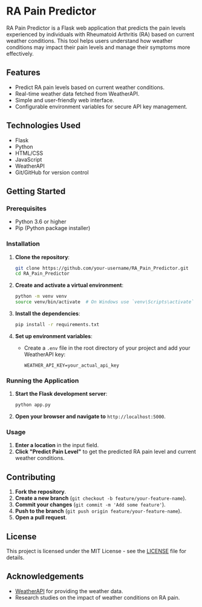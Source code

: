 # RA Pain Predictor

RA Pain Predictor is a Flask web application that predicts the pain levels experienced by individuals with Rheumatoid Arthritis (RA) based on current weather conditions. This tool helps users understand how weather conditions may impact their pain levels and manage their symptoms more effectively.

## Features

- Predict RA pain levels based on current weather conditions.
- Real-time weather data fetched from WeatherAPI.
- Simple and user-friendly web interface.
- Configurable environment variables for secure API key management.

## Technologies Used

- Flask
- Python
- HTML/CSS
- JavaScript
- WeatherAPI
- Git/GitHub for version control

## Getting Started

### Prerequisites

- Python 3.6 or higher
- Pip (Python package installer)

### Installation

1. **Clone the repository**:

   ```bash
   git clone https://github.com/your-username/RA_Pain_Predictor.git
   cd RA_Pain_Predictor
   ```

2. **Create and activate a virtual environment**:

   ```bash
   python -m venv venv
   source venv/bin/activate  # On Windows use `venv\Scripts\activate`
   ```

3. **Install the dependencies**:

   ```bash
   pip install -r requirements.txt
   ```

4. **Set up environment variables**:
   - Create a `.env` file in the root directory of your project and add your WeatherAPI key:
     ```env
     WEATHER_API_KEY=your_actual_api_key
     ```

### Running the Application

1. **Start the Flask development server**:

   ```bash
   python app.py
   ```

2. **Open your browser and navigate to** `http://localhost:5000`.

### Usage

1. **Enter a location** in the input field.
2. **Click "Predict Pain Level"** to get the predicted RA pain level and current weather conditions.

## Contributing

1. **Fork the repository**.
2. **Create a new branch** (`git checkout -b feature/your-feature-name`).
3. **Commit your changes** (`git commit -m 'Add some feature'`).
4. **Push to the branch** (`git push origin feature/your-feature-name`).
5. **Open a pull request**.

## License

This project is licensed under the MIT License - see the [LICENSE](LICENSE) file for details.

## Acknowledgements

- [WeatherAPI](https://www.weatherapi.com/) for providing the weather data.
- Research studies on the impact of weather conditions on RA pain.
